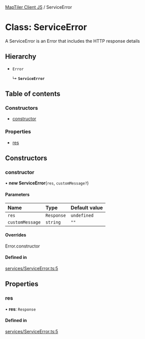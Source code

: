 [MapTiler Client JS](../README.md) / ServiceError

# Class: ServiceError

A ServiceError is an Error that includes the HTTP response details

## Hierarchy

- `Error`

  ↳ **`ServiceError`**

## Table of contents

### Constructors

- [constructor](ServiceError.md#constructor)

### Properties

- [res](ServiceError.md#res)

## Constructors

### constructor

• **new ServiceError**(`res`, `customMessage?`)

#### Parameters

| Name | Type | Default value |
| :------ | :------ | :------ |
| `res` | `Response` | `undefined` |
| `customMessage` | `string` | `""` |

#### Overrides

Error.constructor

#### Defined in

[services/ServiceError.ts:5](https://github.com/maptiler/maptiler-client-js/blob/1ab91c2/src/services/ServiceError.ts#L5)

## Properties

### res

• **res**: `Response`

#### Defined in

[services/ServiceError.ts:5](https://github.com/maptiler/maptiler-client-js/blob/1ab91c2/src/services/ServiceError.ts#L5)
